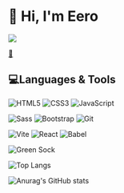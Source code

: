 <!--
**sksak75312/sksak75312** is a ✨ _special_ ✨ repository because its `README.md` (this file) appears on your GitHub profile.

Here are some ideas to get you started:

- 🔭 I’m currently working on ...
- 🌱 I’m currently learning ...
- 👯 I’m looking to collaborate on ...
- 🤔 I’m looking for help with ...
- 💬 Ask me about ...
- 📫 How to reach me: ...
- 😄 Pronouns: ...
- ⚡ Fun fact: ...
-->

# 👋 Hi, I'm Eero
![](https://komarev.com/ghpvc/?username=sksak75312&style=flat-square&color=fb9902)

[📧](mailto:sksak75312@outlook.com)

## 💻Languages & Tools
![HTML5](https://img.shields.io/badge/HTML5-E34F26?style=flat-square&logo=html5&logoColor=ffffff) ![CSS3](https://img.shields.io/badge/CSS3-1572B6?style=flat-square&logo=CSS3&logoColor=ffffff) ![JavaScript](https://img.shields.io/badge/JavaScript-F7DF1E?style=flat-square&logo=javascript&logoColor=000000) 

![Sass](https://img.shields.io/badge/Sass-CC6699?style=flat-square&logo=sass&logoColor=ffffff) ![Bootstrap](https://img.shields.io/badge/BootStrap-7952B3?style=flat-square&logo=bootstrap&logoColor=ffffff) ![Git](https://img.shields.io/badge/Git-F05032?style=flat-square&logo=git&logoColor=ffffff)

![Vite](https://img.shields.io/badge/Vite-646CFF?style=flat-square&logo=vite&logoColor=ffffff) ![React](https://img.shields.io/badge/Learning-ff7800?style=flat-square&logo=react&label=React&labelColor=%231F2229) ![Babel](https://img.shields.io/badge/Learning-ff7800?style=flat-square&logo=babel&label=Babel&labelColor=%231F2229) 

![Green Sock](https://img.shields.io/badge/Learning-ff7800?style=flat-square&logo=greensock&label=Green%20Sock)

![Top Langs](https://github-readme-stats.vercel.app/api/top-langs/?username=sksak75312&layout=compact&theme=shadow_blue) 

![Anurag's GitHub stats](https://github-readme-stats.vercel.app/api?username=sksak75312&show_icons=true&theme=shadow_blue)
